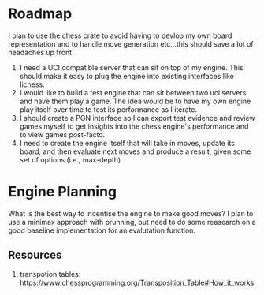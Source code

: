 # Roadmap

I plan to use the chess crate to avoid having to devlop my own board representation and to handle move generation etc...this should save a lot of headaches up front.

1. I need a UCI compatible server that can sit on top of my engine. This should make it easy to plug the engine into existing interfaces like lichess.
2. I would like to build a test engine that can sit between two uci servers and have them play a game. The idea would be to have my own engine play itself over time to test its performance as I iterate.
3. I should create a PGN interface so I can export test evidence and review games myself to get insights into the chess engine's performance and to view games post-facto.
4. I need to create the engine itself that will take in moves, update its board, and then evaluate next moves and produce a result, given some set of options (i.e., max-depth)



# Engine Planning

What is the best way to incentise the engine to make good moves? I plan to use a minimax approach with prunning, but need to do some reasearch on a good baseline implementation for
an evalutation function.

## Resources
1. transpotion tables: https://www.chessprogramming.org/Transposition_Table#How_it_works
